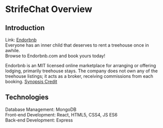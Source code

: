 # StrifeChat Overview
## Introduction
Link: [Endorbnb](https://endorbnb.herokuapp.com/)  
Everyone has an inner child that deserves to rent a treehouse once in awhile.  
Browse to Endorbnb.com and book yours today!  

Endorbnb is an MIT licensed online marketplace for arranging or offering lodging, primarily treehouse stays. The company does not own any of the treehouse listings; it acts as a broker, receiving commissions from each booking. [Synopsis Credit](https://en.wikipedia.org/wiki/Airbnb)

## Technologies
Database Management: MongoDB  
Front-end Development: React, HTML5, CSS4, JS ES6  
Back-end Development: Express  
 
